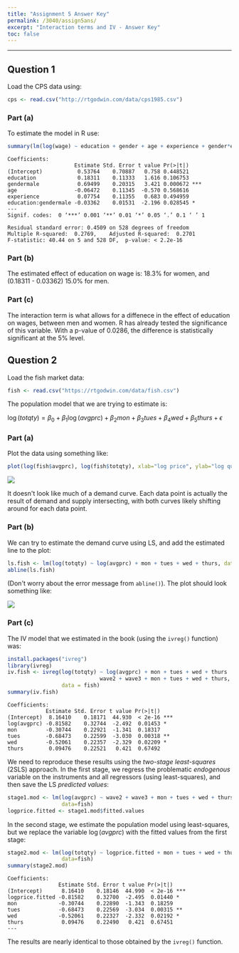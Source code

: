 ```yaml
---
title: "Assignment 5 Answer Key"
permalink: /3040/assign5ans/
excerpt: "Interaction terms and IV - Answer Key"
toc: false
---
```


------------------------------------------------------------------------

## Question 1

Load the CPS data using:

```r
cps <- read.csv("http://rtgodwin.com/data/cps1985.csv")
```

### Part (a)

To estimate the model in R use:

```r
summary(lm(log(wage) ~ education + gender + age + experience + gender*education, data=cps))
```

```
Coefficients:
                     Estimate Std. Error t value Pr(>|t|)    
(Intercept)           0.53764    0.70887   0.758 0.448521    
education             0.18311    0.11333   1.616 0.106753    
gendermale            0.69499    0.20315   3.421 0.000672 ***
age                  -0.06472    0.11345  -0.570 0.568616    
experience            0.07754    0.11355   0.683 0.494959    
education:gendermale -0.03362    0.01531  -2.196 0.028545 *  
---
Signif. codes:  0 ‘***’ 0.001 ‘**’ 0.01 ‘*’ 0.05 ‘.’ 0.1 ‘ ’ 1

Residual standard error: 0.4509 on 528 degrees of freedom
Multiple R-squared:  0.2769,	Adjusted R-squared:  0.2701 
F-statistic: 40.44 on 5 and 528 DF,  p-value: < 2.2e-16
```

### Part (b)

The estimated effect of education on wage is: 18.3% for women, and (0.18311 - 0.03362) 15.0% for men.

### Part (c)

The interaction term is what allows for a diffenece in the effect of education on wages, between men and women. R has already tested the significance of this variable. With a p-value of 0.0286, the difference is statistically significant at the 5% level. 

## Question 2

Load the fish market data:

```r
fish <- read.csv("https://rtgodwin.com/data/fish.csv")
```

The population model that we are trying to estimate is:

$\log (totqty) = \beta_0 + \beta_1 \log (avgprc) + \beta_2mon + \beta_3tues + \beta_4wed + \beta_5thurs + \epsilon$

### Part (a)

Plot the data using something like:

```r
plot(log(fish$avgprc), log(fish$totqty), xlab="log price", ylab="log quantity")
```

![](https://rtgodwin.com/3040/images/fishweb.png)

It doesn't look like much of a demand curve. Each data point is actually the result of demand and supply intersecting, with both curves likely shifting around for each data point.

### Part (b)

We can try to estimate the demand curve using LS, and add the estimated line to the plot:

```r
ls.fish <- lm(log(totqty) ~ log(avgprc) + mon + tues + wed + thurs, data=fish)
abline(ls.fish)
```

(Don't worry about the error message from `abline()`). The plot should look something like:

![](https://rtgodwin.com/3040/images/fishablineweb.png)

### Part (c)

The IV model that we estimated in the book (using the `ivreg()` function) was:

```r
install.packages("ivreg")
library(ivreg)
iv.fish <- ivreg(log(totqty) ~ log(avgprc) + mon + tues + wed + thurs |
                             wave2 + wave3 + mon + tues + wed + thurs,
                 data = fish)
summary(iv.fish)
```

```
Coefficients:
            Estimate Std. Error t value Pr(>|t|)    
(Intercept)  8.16410    0.18171  44.930  < 2e-16 ***
log(avgprc) -0.81582    0.32744  -2.492  0.01453 *  
mon         -0.30744    0.22921  -1.341  0.18317    
tues        -0.68473    0.22599  -3.030  0.00318 ** 
wed         -0.52061    0.22357  -2.329  0.02209 *  
thurs        0.09476    0.22521   0.421  0.67492    
```

We need to reproduce these results using the _two-stage least-squares_ (2SLS) approach. In the first stage, we regress the problematic _endogenous_ variable on the instruments and all regressors (using least-squares), and then save the LS _predicted values_:

```r
stage1.mod <- lm(log(avgprc) ~ wave2 + wave3 + mon + tues + wed + thurs,
                 data=fish)
logprice.fitted <- stage1.mod$fitted.values
```

In the second stage, we estimate the population model using least-squares, but we replace the variable $\log (avgprc)$ with the fitted values from the first stage:

```r
stage2.mod <- lm(log(totqty) ~ logprice.fitted + mon + tues + wed + thurs,
                 data=fish)
summary(stage2.mod)
```

```
Coefficients:
                Estimate Std. Error t value Pr(>|t|)    
(Intercept)      8.16410    0.18146  44.990  < 2e-16 ***
logprice.fitted -0.81582    0.32700  -2.495  0.01440 *  
mon             -0.30744    0.22890  -1.343  0.18259    
tues            -0.68473    0.22569  -3.034  0.00315 ** 
wed             -0.52061    0.22327  -2.332  0.02192 *  
thurs            0.09476    0.22490   0.421  0.67451    
---
```

The results are nearly identical to those obtained by the `ivreg()` function.
